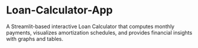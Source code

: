 # Loan-Calculator-App
A Streamlit-based interactive Loan Calculator that computes monthly payments, visualizes amortization schedules, and provides financial insights with graphs and tables.
